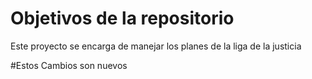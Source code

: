 # Objetivos de la repositorio

Este proyecto se encarga de manejar los planes de la liga de la justicia

#Estos Cambios son nuevos